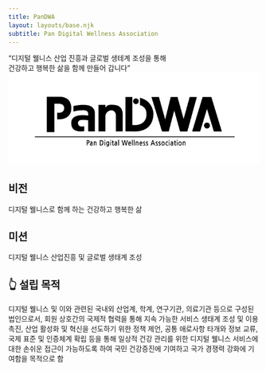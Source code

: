 ```yaml
---
title: PanDWA
layout: layouts/base.njk
subtitle: Pan Digital Wellness Association
---
```

“디지털 웰니스 산업 진흥과 글로벌 생테계 조성을 통해<br> 
건강하고 행복한 삶을 함께 만들어 갑니다”<br> 
<img src="https://github.com/Rugger12/pandwa/blob/master/src/site/images/pandwa_logon.png?raw=true" width="600" alt="service poster">

## 비전

디지털 웰니스로 함께 하는 건강하고 행복한 삶


## 미션

디지털 웰니스 산업진흥 및 글로벌 생태계 조성

## 👆 설립 목적
디지털 웰니스 및 이와 관련된 국내외 산업계, 학계, 연구기관, 의료기관 등으로 구성된 법인으로서, 회원 상호간의 국제적 협력을 통해 지속 가능한 서비스 생태계 조성 및 이용 촉진, 산업 활성화 및 혁신을 선도하기 위한 정책 제언, 공통 애로사항 타개와 정보 교류, 국제 표준 및 인증체계 확립 등을 통해 일상적 건강 관리를 위한 디지털 웰니스 서비스에 대한 손쉬운 접근이 가능하도록 하여 국민 건강증진에 기여하고 국가 경쟁력 강화에 기여함을 목적으로 함
